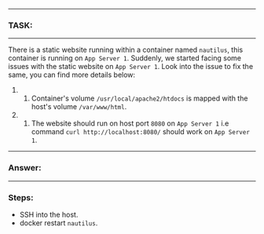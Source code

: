 
---
### TASK:
---
There is a static website running within a container named `nautilus`, this container is running on `App Server 1`. Suddenly, we started facing some issues with the static website on `App Server 1`. Look into the issue to fix the same, you can find more details below:
1. 1. Container's volume `/usr/local/apache2/htdocs` is mapped with the host's volume `/var/www/html`.
2. 1. The website should run on host port `8080` on `App Server 1` i.e command `curl http://localhost:8080/` should work on `App Server 1`.
---
### Answer:
---
### Steps:
-  SSH into the host. 
- docker restart `nautilus`.